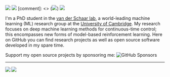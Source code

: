 [![](https://img.shields.io/badge/🌐website-gray?&style=for-the-badge)](https://samholt.github.io/)
[![](https://img.shields.io/badge/linkedin-%230077B5.svg?&style=for-the-badge&logo=linkedin&logoColor=white)](https://uk.linkedin.com/in/samuel-holt)
[comment]: <> ([![](https://img.shields.io/badge/twitter-%230077B5.svg?&style=for-the-badge&logo=twitter&logoColor=white)](https://twitter.com/samianholt))
[![](https://img.shields.io/badge/googlescholar-%234285F4.svg?&style=for-the-badge&logo=google-scholar&logoColor=white)](https://scholar.google.com/citations?user=Ey5aInIAAAAJ&hl=en)

I'm a PhD student in the [van der Schaar lab](), a world-leading machine learning (ML) research group at the [University of Cambridge]().
My research focuses on deep machine learning methods for continuous-time control; this encompasses new forms of model-based reinforcement learning. 
Here on GitHub you can find research projects as well as open source software developed in my spare time.

Support my open source projects by sponsoring me: ![GitHub Sponsors](https://img.shields.io/github/sponsors/samholt)

---

<img align="left" src="https://github-readme-stats.vercel.app/api?username=samholt&count_private=true&show_icons=false&theme=default" />
<img align="left" src="https://github-readme-stats.vercel.app/api/top-langs/?username=samholt&theme=default&show_icons=true" />
